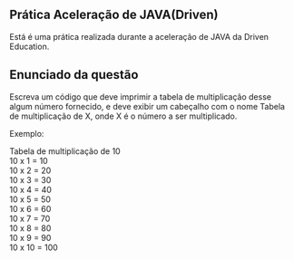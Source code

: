 ## Prática Aceleração de JAVA(Driven)

Está é uma prática realizada durante a aceleração de JAVA da Driven Education.

## Enunciado da questão

Escreva um código que deve imprimir a tabela de multiplicação desse algum número fornecido, e deve exibir um cabeçalho com o nome Tabela de multiplicação de X, onde X é o número a ser multiplicado.

Exemplo:

Tabela de multiplicação de 10<br />
10 x 1 = 10<br />
10 x 2 = 20<br />
10 x 3 = 30<br />
10 x 4 = 40<br />
10 x 5 = 50<br />
10 x 6 = 60<br />
10 x 7 = 70<br />
10 x 8 = 80<br />
10 x 9 = 90<br />
10 x 10 = 100

